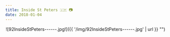 ```yaml
---
title: Inside St Peters 🇮🇹 📷
date: 2018-01-04
---
```


<center>![92InsideStPeters------.jpg!]({{ '/img/92InsideStPeters------.jpg' | url }} "")</center>